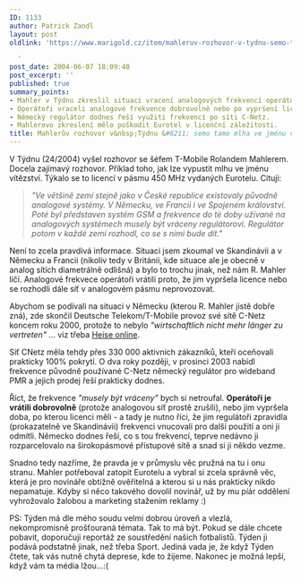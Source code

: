 ```yaml
---
ID: 1133
author: Patrick Zandl
layout: post
oldlink: 'https://www.marigold.cz/item/mahleruv-rozhovor-v-tydnu-semo-tamo-mlha-ve-jmenu-vitezstvi

  '
post_date: 2004-06-07 18:09:40
post_excerpt: ''
published: true
summary_points:
- Mahler v Týdnu zkreslil situaci vracení analogových frekvencí operátory.
- Operátoři vraceli analogové frekvence dobrovolně nebo po vypršení licence.
- Německý regulátor dodnes řeší využití frekvencí po síti C-Netz.
- Mahlerovo zkreslení mělo poškodit Eurotel v licenční záležitosti.
title: Mahlerův rozhovor v&nbsp;Týdnu &#8211; semo tamo mlha ve jménu vítězství
---
```


<p>
V Týdnu (24/2004) vyšel rozhovor se šéfem T-Mobile Rolandem Mahlerem. Docela zajímavý rozhovor. Příklad toho, jak lze vypustit mlhu ve jménu vítězství. Týkalo se to licencí v pásmu 450 MHz vydaných Eurotelu. Cituji:</p>

<blockquote dir="ltr" style="MARGIN-RIGHT: 0px"><p>
<em>&quot;Ve většině zemí stejně jako v České republice existovaly původně analogové systémy. V Německu, ve Francii i ve Spojeném království. Poté byl představen systém GSM a frekvence do té doby užívané na analogových systémech musely být vráceny regulátorovi. Regulátor potom v každé zemi rozhodl, co se s nimi bude dít.&quot;</em></p>
</blockquote>
<p dir="ltr">Není to zcela pravdivá informace. Situaci jsem zkoumal ve Skandinávii a v Německu a Francii (nikoliv tedy v Británii, kde situace ale je obecně v analog sítích diametrálně odlišná) a bylo to trochu jinak, než nám R. Mahler líčí. Analogové frekvece operátoři vrátili proto, že jim vypršela licence nebo se rozhodli dále síť v analogovém pásmu neprovozovat. </p>
<p dir="ltr">Abychom se podívali na situaci v Německu (kterou R. Mahler jistě dobře zná), zde skončil Deutsche Telekom/T-Mobile provoz své sítě C-Netz koncem roku 2000, protože to nebylo <em>&quot;wirtschaftlich nicht mehr länger zu vertreten&quot;</em> ... viz třeba <a href="http://www.heise.de/newsticker/meldung/4862">Heise online</a>.</p>
<p dir="ltr">Síť CNetz měla tehdy přes 330 000 aktivních zákazníků, kteří oceňovali prakticky 100% pokrytí. O dva roky později, v prosinci 2003 nabídl frekvence původně používané C-Netz německý regulátor pro wideband PMR a jejich prodej řeší prakticky dodnes. </p>
<p dir="ltr">Říct, že frekvence <em>&quot;musely být vráceny&quot;</em> bych si netroufal. <strong>Operátoři je vrátili dobrovolně</strong> (protože analogovou síť prostě zrušili), nebo jim vypršela doba, po kterou licenci měli - a tady je nutno říci, že jim regulátoři zpravidla (prokazatelně ve Skandinávii) frekvenci vnucovali pro další použití a oni ji odmítli. Německo dodnes řeší, co s tou frekvencí, teprve nedávno ji rozparcelovalo na širokopásmové přístupové sítě a snad si ji někdo vezme. </p>
<p dir="ltr">Snadno tedy nazříme, že pravda je v průmyslu věc pružná na tu i onu stranu. Mahler potřeboval zatopit Eurotelu a vybral si zcela správně věc, která je pro novináře obtížně ověřitelná a kterou si u nás prakticky nikdo nepamatuje. Kdyby si něco takového dovolil novinář, už by mu píár oddělení vyhrožovalo žalobou a marketing stažením reklamy :)</p>
<p dir="ltr">PS: Týden má dle mého soudu velmi dobrou úroveň a vlezlá, nekompromisně prošťouraná témata. Tak to má být. Pokud se dále chcete pobavit, doporučuji reportáž ze soustředění našich fotbalistů. Týden ji podává podstatně jinak, než třeba Sport. Jediná vada je, že když Týden čtete, tak vás nutně chytá deprese, kde to žijeme. Nakonec je možná lepší, když vám ta média lžou...:(</p>
<p dir="ltr" />